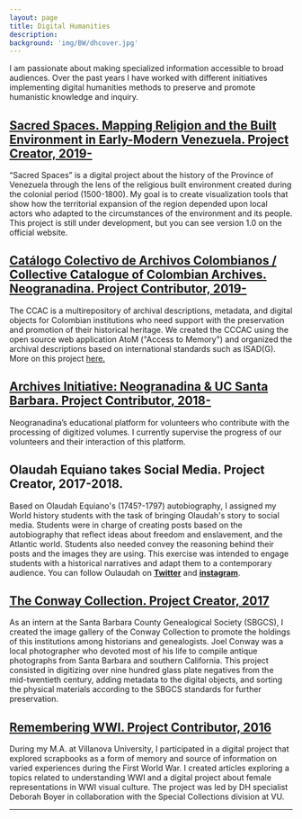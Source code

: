 ```yaml
---
layout: page
title: Digital Humanities
description:
background: 'img/BW/dhcover.jpg'
---
```


 I am passionate about making specialized information accessible to broad audiences. Over the past years I have worked with different initiatives implementing digital humanities methods to preserve and promote humanistic knowledge and inquiry.

## [Sacred Spaces. Mapping Religion and the Built Environment in Early-Modern Venezuela. Project Creator, 2019- ](https://andreinasoto.github.io/mapping-venezuela/)
“Sacred Spaces” is a digital project about the history of the Province of Venezuela through the lens of the religious built environment created during the colonial period (1500-1800). My goal is to create visualization tools that show how the territorial expansion of the region depended upon local actors who adapted to the circumstances of the environment and its people. This project is still under development, but you can see version 1.0 on the official website.


## [Catálogo Colectivo de Archivos Colombianos / Collective Catalogue of Colombian Archives. Neogranadina. Project Contributor, 2019- ](https://ccac.neogranadina.org/)
The CCAC is a multirepository of archival descriptions, metadata, and digital objects for Colombian institutions who need support with the preservation and promotion of their historical heritage. We created the CCCAC using the open source web application AtoM ("Access to Memory") and organized the archival descriptions based on international standards such as ISAD(G). More on this project [here.](https://neogranadina.org/projects/ccac)


## [Archives Initiative: Neogranadina & UC Santa Barbara. Project Contributor, 2018-  ](https://neogranadina.org/procesamiento/0-empieza-aca)
 Neogranadina’s educational platform for volunteers who contribute with the processing of digitized volumes. I currently supervise the progress of our volunteers and their interaction of this platform.

## Olaudah Equiano takes Social Media. Project Creator, 2017-2018.
Based on Olaudah Equiano's (1745?-1797) autobiography, I assigned my World history students with the task of bringing Olaudah's story to social media. Students were in charge of creating posts based on the autobiography that reflect ideas about freedom and enslavement, and the Atlantic world. Students also needed convey the reasoning behind their posts and the images they are using. This exercise was intended to engage students with a historical narratives and adapt them to a contemporary audience.
You can follow Oulaudah on [**Twitter**](https://twitter.com/equiano_o) and [**instagram**](https://www.instagram.com/equiano_o/?hl=en).  

## [The Conway Collection. Project Creator, 2017](https://sbgen.org/gallery.php?cid=5&sid=1)
As an intern at the Santa Barbara County Genealogical Society (SBGCS), I created the image gallery of the Conway Collection to promote the holdings of this institutions among historians and genealogists. Joel Conway was a local photographer who devoted most of his life to compile antique photographs from Santa Barbara and southern California. This project consisted in digitizing over nine hundred glass plate negatives from the mid-twentieth century, adding metadata to the digital objects, and sorting the physical materials according to the SBGCS standards for further preservation.

## [Remembering WWI. Project Contributor, 2016](https://rememberingwwi.villanova.edu/)
During my M.A. at Villanova University, I participated in a digital project that explored scrapbooks as a form of memory and source of information on varied experiences during the First World War. I created articles exploring a topics related to understanding WWI and a digital project about female representations in WWI visual culture. The project was led by DH specialist Deborah Boyer in collaboration with the Special Collections division at VU.


---
